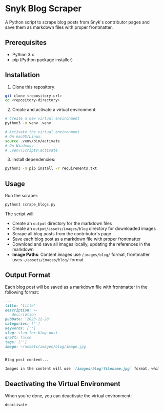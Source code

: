 # Snyk Blog Scraper

A Python script to scrape blog posts from Snyk's contributor pages and save them as markdown files with proper frontmatter.

## Prerequisites

- Python 3.x
- pip (Python package installer)

## Installation

1. Clone this repository:
```bash
git clone <repository-url>
cd <repository-directory>
```

2. Create and activate a virtual environment:
```bash
# Create a new virtual environment
python3 -m venv .venv

# Activate the virtual environment
# On macOS/Linux:
source .venv/bin/activate
# On Windows:
# .venv\Scripts\activate
```

3. Install dependencies:
```bash
python3 -m pip install -r requirements.txt
```

## Usage

Run the scraper:
```bash
python3 scrape_blogs.py
```

The script will:
- Create an `output` directory for the markdown files
- Create an `output/assets/images/blog` directory for downloaded images
- Scrape all blog posts from the contributor's page
- Save each blog post as a markdown file with proper frontmatter
- Download and save all images locally, updating the references in the markdown
- **Image Paths**: Content images use `/images/blog/` format, frontmatter uses `~/assets/images/blog/` format

## Output Format

Each blog post will be saved as a markdown file with frontmatter in the following format:

```markdown
---
title: "title"
description: >-
   description
pubDate: '2023-12-28'
categories: ['']
keywords: ['']
slug: slug-for-blog-post
draft: false
tags: ['']
image: ~/assets/images/blog/image.jpg
---

Blog post content...

Images in the content will use `/images/blog/filename.jpg` format, while the frontmatter image field uses `~/assets/images/blog/filename.jpg`.
```

## Deactivating the Virtual Environment

When you're done, you can deactivate the virtual environment:
```bash
deactivate
``` 